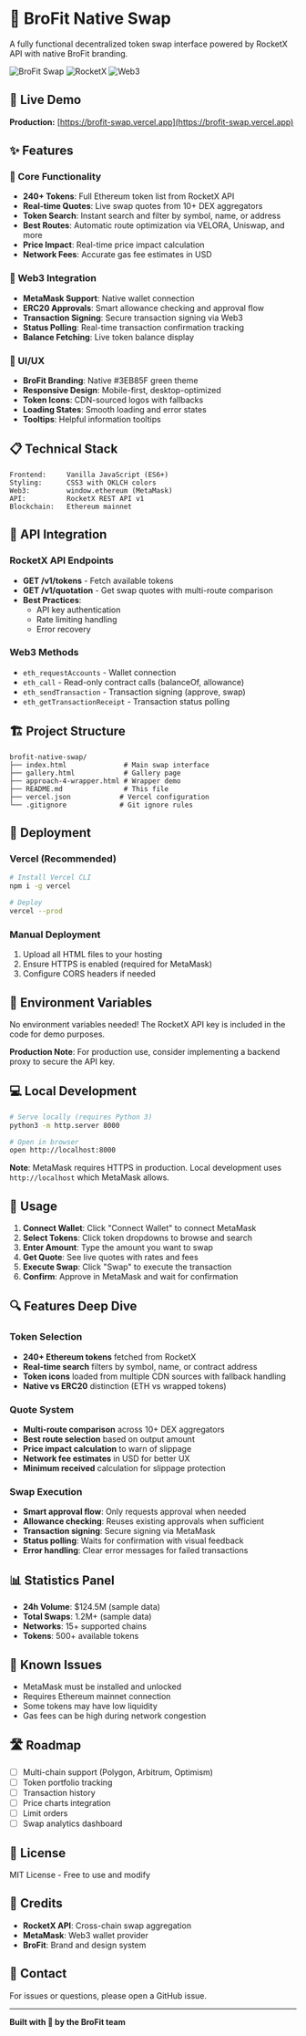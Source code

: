 # 💪 BroFit Native Swap

A fully functional decentralized token swap interface powered by RocketX API with native BroFit branding.

![BroFit Swap](https://img.shields.io/badge/Status-Production%20Ready-green)
![RocketX](https://img.shields.io/badge/Powered%20by-RocketX%20API-blue)
![Web3](https://img.shields.io/badge/Web3-MetaMask-orange)

## 🚀 Live Demo

**Production:** [https://brofit-swap.vercel.app](https://brofit-swap.vercel.app)

## ✨ Features

### 🎯 Core Functionality
- **240+ Tokens**: Full Ethereum token list from RocketX API
- **Real-time Quotes**: Live swap quotes from 10+ DEX aggregators
- **Token Search**: Instant search and filter by symbol, name, or address
- **Best Routes**: Automatic route optimization via VELORA, Uniswap, and more
- **Price Impact**: Real-time price impact calculation
- **Network Fees**: Accurate gas fee estimates in USD

### 🔐 Web3 Integration
- **MetaMask Support**: Native wallet connection
- **ERC20 Approvals**: Smart allowance checking and approval flow
- **Transaction Signing**: Secure transaction signing via Web3
- **Status Polling**: Real-time transaction confirmation tracking
- **Balance Fetching**: Live token balance display

### 🎨 UI/UX
- **BroFit Branding**: Native #3EB85F green theme
- **Responsive Design**: Mobile-first, desktop-optimized
- **Token Icons**: CDN-sourced logos with fallbacks
- **Loading States**: Smooth loading and error states
- **Tooltips**: Helpful information tooltips

## 📋 Technical Stack

```
Frontend:     Vanilla JavaScript (ES6+)
Styling:      CSS3 with OKLCH colors
Web3:         window.ethereum (MetaMask)
API:          RocketX REST API v1
Blockchain:   Ethereum mainnet
```

## 🔧 API Integration

### RocketX API Endpoints
- **GET /v1/tokens** - Fetch available tokens
- **GET /v1/quotation** - Get swap quotes with multi-route comparison
- **Best Practices**:
  - API key authentication
  - Rate limiting handling
  - Error recovery

### Web3 Methods
- `eth_requestAccounts` - Wallet connection
- `eth_call` - Read-only contract calls (balanceOf, allowance)
- `eth_sendTransaction` - Transaction signing (approve, swap)
- `eth_getTransactionReceipt` - Transaction status polling

## 🏗️ Project Structure

```
brofit-native-swap/
├── index.html              # Main swap interface
├── gallery.html            # Gallery page
├── approach-4-wrapper.html # Wrapper demo
├── README.md               # This file
├── vercel.json            # Vercel configuration
└── .gitignore             # Git ignore rules
```

## 🚀 Deployment

### Vercel (Recommended)
```bash
# Install Vercel CLI
npm i -g vercel

# Deploy
vercel --prod
```

### Manual Deployment
1. Upload all HTML files to your hosting
2. Ensure HTTPS is enabled (required for MetaMask)
3. Configure CORS headers if needed

## 🔐 Environment Variables

No environment variables needed! The RocketX API key is included in the code for demo purposes.

**Production Note**: For production use, consider implementing a backend proxy to secure the API key.

## 💻 Local Development

```bash
# Serve locally (requires Python 3)
python3 -m http.server 8000

# Open in browser
open http://localhost:8000
```

**Note**: MetaMask requires HTTPS in production. Local development uses `http://localhost` which MetaMask allows.

## 🎯 Usage

1. **Connect Wallet**: Click "Connect Wallet" to connect MetaMask
2. **Select Tokens**: Click token dropdowns to browse and search
3. **Enter Amount**: Type the amount you want to swap
4. **Get Quote**: See live quotes with rates and fees
5. **Execute Swap**: Click "Swap" to execute the transaction
6. **Confirm**: Approve in MetaMask and wait for confirmation

## 🔍 Features Deep Dive

### Token Selection
- **240+ Ethereum tokens** fetched from RocketX
- **Real-time search** filters by symbol, name, or contract address
- **Token icons** loaded from multiple CDN sources with fallback handling
- **Native vs ERC20** distinction (ETH vs wrapped tokens)

### Quote System
- **Multi-route comparison** across 10+ DEX aggregators
- **Best route selection** based on output amount
- **Price impact calculation** to warn of slippage
- **Network fee estimates** in USD for better UX
- **Minimum received** calculation for slippage protection

### Swap Execution
- **Smart approval flow**: Only requests approval when needed
- **Allowance checking**: Reuses existing approvals when sufficient
- **Transaction signing**: Secure signing via MetaMask
- **Status polling**: Waits for confirmation with visual feedback
- **Error handling**: Clear error messages for failed transactions

## 📊 Statistics Panel

- **24h Volume**: $124.5M (sample data)
- **Total Swaps**: 1.2M+ (sample data)
- **Networks**: 15+ supported chains
- **Tokens**: 500+ available tokens

## 🐛 Known Issues

- MetaMask must be installed and unlocked
- Requires Ethereum mainnet connection
- Some tokens may have low liquidity
- Gas fees can be high during network congestion

## 🛣️ Roadmap

- [ ] Multi-chain support (Polygon, Arbitrum, Optimism)
- [ ] Token portfolio tracking
- [ ] Transaction history
- [ ] Price charts integration
- [ ] Limit orders
- [ ] Swap analytics dashboard

## 📝 License

MIT License - Free to use and modify

## 🙏 Credits

- **RocketX API**: Cross-chain swap aggregation
- **MetaMask**: Web3 wallet provider
- **BroFit**: Brand and design system

## 📧 Contact

For issues or questions, please open a GitHub issue.

---

**Built with 💪 by the BroFit team**
